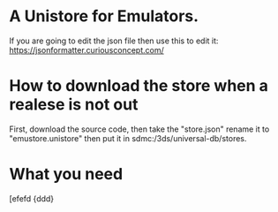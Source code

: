 # A Unistore for Emulators.
If you are going to edit the json file then use this to edit it: https://jsonformatter.curiousconcept.com/

# How to download the store when a realese is not out

First, download the source code, then take the "store.json" rename it to "emustore.unistore" then put it in sdmc:/3ds/universal-db/stores. 

# What you need 
[efefd
{ddd}
